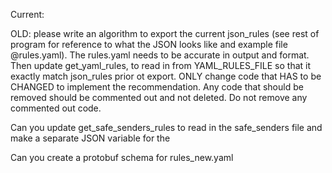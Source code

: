 Current:


OLD:
please write an algorithm to export the current json_rules (see rest of program for reference
to what the JSON looks like and example file @rules.yaml).
The rules.yaml needs to be accurate in output and format.
Then update get_yaml_rules, to read in from YAML_RULES_FILE so that it exactly match json_rules prior ot export.
ONLY change code that HAS to be CHANGED to implement the recommendation.
Any code that should be removed should be commented out and not deleted.
Do not remove any commented out code.


Can you update get_safe_senders_rules to read in the safe_senders file and make a separate JSON variable for the

Can you create a protobuf schema for rules_new.yaml
